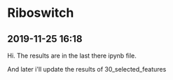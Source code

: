 # Riboswitch

2019-11-25 16:18
---

Hi. The results are in the last there ipynb file.

And later i'll update the results of 30_selected_features
